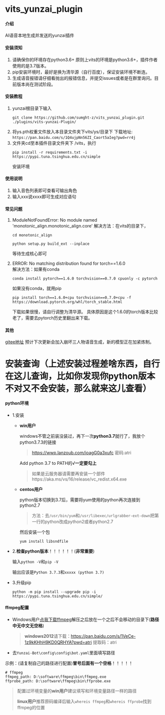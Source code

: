 # vits_yunzai_plugin

#### 介绍
AI语音本地生成并发送的yunzai插件

#### 安装须知
1.  请确保你的环境存在python3.6+
    原则上vits的环境是python3.6+，插件作者使用的是3.7版本。
2.  pip安装环境时，最好是换为清华源（自行百度），保证安装环境不断连。
3.  生成语音报错请仔细看抛出的报错信息，并提交issues或者是在群里询问。目前版本尚在测试阶段。


#### 安装教程

1.  yunzai根目录下输入
    ```
    git clone https://github.com/sumght-z/vits_yunzai_plugin.git ./plugins/vits-yunzai-Plugin/
    ```
2.  将ys.pth权重文件放入本目录文件夹下vits/ys/目录下
    下载地址:
    `https://pan.baidu.com/s/1Q4ujpNn56ZI_Caort5aIeg?pwd=rr4j`
3.  文件夹cd至本插件目录文件夹下 /vits，执行
    ```
    pip install -r requirements.txt -i https://pypi.tuna.tsinghua.edu.cn/simple
    ```
    安装环境

#### 使用说明

1.  输入音色列表即可查看可输出角色
2.  输入xxx说xxxx即可生成对应语句

#### 常见问题
1.  ModuleNotFoundError: No module named 'monotonic_align.monotonic_align.core'
    解决方法：在vits的目录下，
    ```
    cd monotonic_align
    ```
    ```
    python setup.py build_ext --inplace
    ```
    等待生成核心即可

2.  ERROR: No matching distribution found for torch==1.6.0      
    解决方法：如果有conda
    ```
    conda install pytorch==1.6.0 torchvision==0.7.0 cpuonly -c pytorch
    ```
    如果没有conda，就用pip
    ```
    pip install torch==1.6.0+cpu torchvision==0.7.0+cpu -f https://download.pytorch.org/whl/torch_stable.html
    ```    
    下载如果很慢，请自行调整为清华源。
    具体原因是这个1.6.0的torch版本比较老了，需要去pytorch历史里翻出来下载。


#### 其他
[gitee地址](https://gitee.com/sumght/vits_yunzai_plugin/tree/master)
预计下次更新会加入崩坏三人物语音生成，新的模型正在加紧炼制。

# 安装查询（上述安装过程差啥东西，自行在这儿查询，比如你发现你python版本不对又不会安装，那么就来这儿查看）
#### python环境

* 1.安装

  

  * **win用户**

    windows不管之前装没装过，再下一次**python3.7**就行了，我放个python3.7.3的链接

    > https://wwp.lanzoub.com/ioagG0a3xufc
    > 密码:atri

    Add python 3.7 to PATH的√**一定要勾上**

    > 如果是云服务器请需要再安装一个部件https://aka.ms/vs/16/release/vc_redist.x64.exe

  * **centos用户**

    python版本切换到3.7后，需要将yum使用的python再次连接到python2.7

    >  方法：去`/usr/bin/yum`和`/usr/libexec/urlgrabber-ext-down`把第一行的python改成python2或者python2.7

    然后安装一个包

    ```
    yum install libsndfile
    ```

* 2.**检查python版本**！！！！！！(**非常重要**)

  输入`python -V`和`pip -V`

  输出应该是`Python 3.7.3`和`xxxxx (python 3.7)`

* 3.升级pip

  ```
  python -m pip install --upgrade pip -i https://pypi.tuna.tsinghua.edu.cn/simple/
  ```

#### ffmpeg配置

* Windows用户[点我下载ffmpeg](https://wwp.lanzoub.com/ifhhC091vp3a)解压之后放在一个之后不会移动的目录下(**路径中无中文无空格**)

  > **windows2012**请下载：https://pan.baidu.com/s/1VeCe-1z9kKHhH9KD0QRHYA?pwd=atri 
  > 提取码：atri

* 去`Yunzai-Bot\config\config\bot.yaml`里面填写路径

示例：(请复制自己的路径进行配置)**冒号后面有一个空格**！！！！！

```
# ffmpeg
ffmpeg_path: D:\software\ffmpeg\bin\ffmpeg.exe
ffprobe_path: D:\software\ffmpeg\bin\ffprobe.exe
```

> 配置过环境变量的**win用户**建议填写和环境变量路径一样的路径
>
> **linux用户**推荐原码编译后输入`whereis ffmpeg`和`whereis ffprobe`找到ffmpeg的位置
